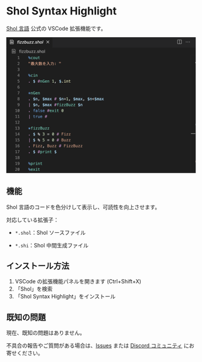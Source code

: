 # Shol Syntax Highlight

[Shol 言語](https://se1getsu.github.io/shol/) 公式の VSCode 拡張機能です。

![Example](images/example.png)

## 機能

Shol 言語のコードを色分けして表示し、可読性を向上させます。

対応している拡張子：

- `*.shol`：Shol ソースファイル

- `*.shi`：Shol 中間生成ファイル

## インストール方法

1. VSCode の拡張機能パネルを開きます (Ctrl+Shift+X)
2. 「Shol」を検索
3. 「Shol Syntax Highlight」をインストール

## 既知の問題

現在、既知の問題はありません。

不具合の報告やご質問がある場合は、[Issues](https://github.com/Se1getsu/shol-syntax-highlight/issues) または [Discord コミュニティ](https://discord.gg/CrsZKZQeWT) にお寄せください。
